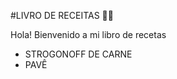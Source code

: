 #LIVRO DE RECEITAS :man_cook:

Hola! Bienvenido a mi libro de recetas 

- STROGONOFF DE CARNE 
- PAVÊ